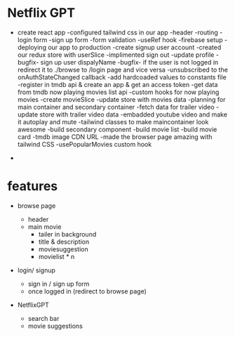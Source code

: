 # Netflix GPT

- create react app
  -configured tailwind css in our app
  -header
  -routing
  -login form
  -sign up form
  -form validation
  -useRef hook
  -firebase setup
  -deploying our app to production
  -create signup user account
  -created our redux store with userSlice
  -implimented sign out
  -update profile
  -bugfix- sign up user dispalyName
  -bugfix- if the user is not logged in redirect it to ./browse to /login page and vice versa
  -unsubscribed to the onAuthStateChanged callback
  -add hardcoaded values to constants file
  -register in tmdb api & create an app & get an access token
  -get data from tmdb now playing movies list api
  -custom hooks for now playing movies
  -create movieSlice
  -update store with movies data
  -planning for main container and secondary container
  -fetch data for trailer video
  -update store with trailer video data
  -embadded youtube video and make it autoplay and mute
  -tailwind classes to make maincontainer look awesome
  -build secondary component
  -build movie list
  -build movie card
  -tmdb image CDN URL
  -made the browser page amazing with tailwind CSS
  -usePopularMovies custom hook

-

# features

- browse page

  - header
  - main movie
    - tailer in background
    - title & description
    - moviesuggestion
    - movielist \* n

- login/ signup

  - sign in / sign up form
  - once logged in (redirect to browse page)

- NetflixGPT
  - search bar
  - movie suggestions
